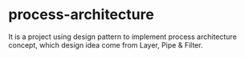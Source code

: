 # process-architecture
It is a project using design pattern to implement process architecture concept, which design idea come from Layer, Pipe &amp; Filter.
